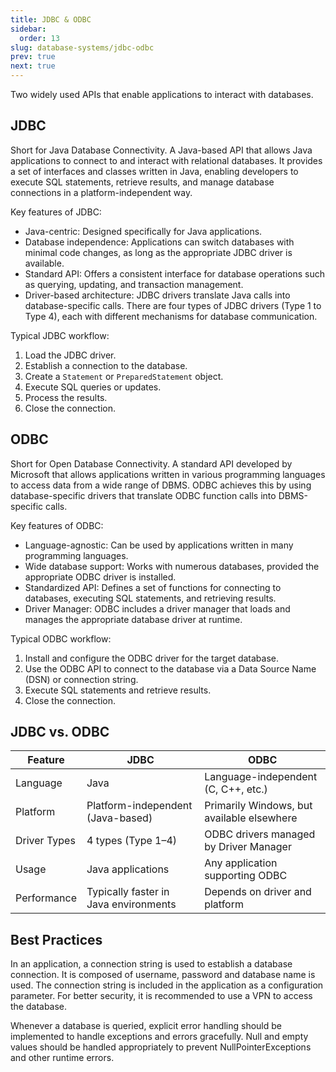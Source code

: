 ```yaml
---
title: JDBC & ODBC
sidebar:
  order: 13
slug: database-systems/jdbc-odbc
prev: true
next: true
---
```


Two widely used APIs that enable applications to interact with databases.

## JDBC

Short for Java Database Connectivity. A Java-based API that allows Java applications to connect to and interact with relational databases. It provides a set of interfaces and classes written in Java, enabling developers to execute SQL statements, retrieve results, and manage database connections in a platform-independent way.

Key features of JDBC:

- Java-centric: Designed specifically for Java applications.
- Database independence: Applications can switch databases with minimal code changes, as long as the appropriate JDBC driver is available.
- Standard API: Offers a consistent interface for database operations such as querying, updating, and transaction management.
- Driver-based architecture: JDBC drivers translate Java calls into database-specific calls. There are four types of JDBC drivers (Type 1 to Type 4), each with different mechanisms for database communication.

Typical JDBC workflow:

1. Load the JDBC driver.
2. Establish a connection to the database.
3. Create a `Statement` or `PreparedStatement` object.
4. Execute SQL queries or updates.
5. Process the results.
6. Close the connection.

## ODBC

Short for Open Database Connectivity. A standard API developed by Microsoft that allows applications written in various programming languages to access data from a wide range of DBMS. ODBC achieves this by using database-specific drivers that translate ODBC function calls into DBMS-specific calls.

Key features of ODBC:

- Language-agnostic: Can be used by applications written in many programming languages.
- Wide database support: Works with numerous databases, provided the appropriate ODBC driver is installed.
- Standardized API: Defines a set of functions for connecting to databases, executing SQL statements, and retrieving results.
- Driver Manager: ODBC includes a driver manager that loads and manages the appropriate database driver at runtime.

Typical ODBC workflow:

1. Install and configure the ODBC driver for the target database.
2. Use the ODBC API to connect to the database via a Data Source Name (DSN) or connection string.
3. Execute SQL statements and retrieve results.
4. Close the connection.

## JDBC vs. ODBC

| Feature      | JDBC                                  | ODBC                                       |
| ------------ | ------------------------------------- | ------------------------------------------ |
| Language     | Java                                  | Language-independent (C, C++, etc.)        |
| Platform     | Platform-independent (Java-based)     | Primarily Windows, but available elsewhere |
| Driver Types | 4 types (Type 1–4)                    | ODBC drivers managed by Driver Manager     |
| Usage        | Java applications                     | Any application supporting ODBC            |
| Performance  | Typically faster in Java environments | Depends on driver and platform             |

## Best Practices

In an application, a connection string is used to establish a database connection. It is composed of username, password and database name is used. The connection string is included in the application as a configuration parameter. For better security, it is recommended to use a VPN to access the database.

Whenever a database is queried, explicit error handling should be implemented to handle exceptions and errors gracefully. Null and empty values should be handled appropriately to prevent NullPointerExceptions and other runtime errors.
